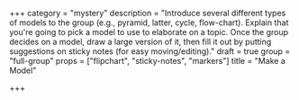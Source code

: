 +++
category = "mystery"
description = "Introduce several different types of models to the group (e.g., pyramid, latter, cycle, flow-chart). Explain that you're going to pick a model to use to elaborate on a topic. Once the group decides on a model, draw a large version of it, then fill it out by putting suggestions on sticky notes (for easy moving/editing)."
draft = true
group = "full-group"
props = ["flipchart", "sticky-notes", "markers"]
title = "Make a Model"

+++
